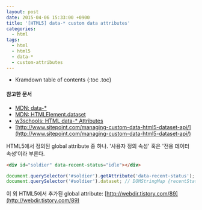 ```yaml
---
layout: post
date: 2015-04-06 15:33:00 +0900
title: '[HTML5] data-* custom data attributes'
categories:
  - html
tags:
  - html
  - html5
  - data-*
  - custom-attributes
---
```


* Kramdown table of contents
{:toc .toc}

#### 참고한 문서

- [MDN: data-\*](https://developer.mozilla.org/en-US/docs/Web/HTML/Global_attributes/data-*)
- [MDN: HTMLElement​.dataset](https://developer.mozilla.org/en-US/docs/Web/API/HTMLElement/dataset)                             
- [w3schools: HTML data-* Attributes](http://www.w3schools.com/tags/att_global_data.asp)
- [http://www.sitepoint.com/managing-custom-data-html5-dataset-api/](http://www.sitepoint.com/managing-custom-data-html5-dataset-api/)

HTML5에서 정의된 global attribute 중 하나. '사용자 정의 속성' 혹은 '전용 데이터 속성'이라 부른다.

```html
<div id="soldier" data-recent-status="idle"></div>
```

```js
document.querySelector('#soldier').getAttribute('data-recent-status'); // 'idle'
document.querySelector('#soldier').dataset; // DOMStringMap {recentStatus: "idle"}
```

이 외 HTML5에서 추가된 global attribute: [http://webdir.tistory.com/89](http://webdir.tistory.com/89)
